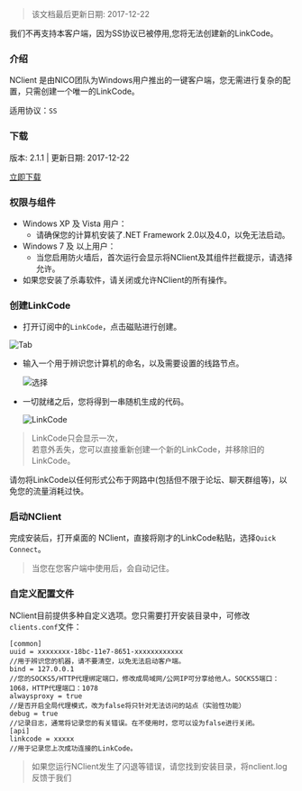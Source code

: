 > 该文档最后更新日期: 2017-12-22

<p class="info">我们不再支持本客户端，因为SS协议已被停用,您将无法创建新的LinkCode。</p>

### 介绍

NClient 是由NICO团队为Windows用户推出的一键客户端，您无需进行复杂的配置，只需创建一个唯一的LinkCode。

适用协议：`SS`

### 下载

版本: 2.1.1 | 更新日期: 2017-12-22

[立即下载](https://dl.niconode.co/client/NClient-2.1.1-installer.exe)

### 权限与组件

- Windows XP 及 Vista 用户：
	- 请确保您的计算机安装了.NET Framework 2.0以及4.0，以免无法启动。
- Windows 7 及 以上用户：
	- 当您启用防火墙后，首次运行会显示将NClient及其组件拦截提示，请选择允许。
- 如果您安装了杀毒软件，请关闭或允许NClient的所有操作。

### 创建LinkCode

- 打开订阅中的`LinkCode`，点击磁贴进行创建。
	
![Tab](https://img.niconode.co/2017122114464923237uJ5qmAcjVMUYmAt.png)

- 输入一个用于辨识您计算机的命名，以及需要设置的线路节点。

	![选择](https://img.niconode.co/2017122114504295981PndmUvBEa8BsMCG.png)

- 一切就绪之后，您将得到一串随机生成的代码。

	![LinkCode](https://img.niconode.co/2017122114511496933z9v6sMweETFBMXM.png)

> LinkCode只会显示一次，<br/>
> 若意外丢失，您可以直接重新创建一个新的LinkCode，并移除旧的LinkCode。

<div class="danger">请勿将LinkCode以任何形式公布于网路中(包括但不限于论坛、聊天群组等)，以免您的流量消耗过快。</div>


### 启动NClient

完成安装后，打开桌面的 NClient，直接将刚才的LinkCode粘贴，选择`Quick Connect`。

> 当您在您客户端中使用后，会自动记住。 

### 自定义配置文件

NClient目前提供多种自定义选项。您只需要打开安装目录中，可修改`clients.conf`文件：

```
[common]
uuid = xxxxxxxx-18bc-11e7-8651-xxxxxxxxxxxx
//用于辨识您的机器，请不要清空，以免无法启动客户端。
bind = 127.0.0.1
//您的SOCKS5/HTTP代理绑定端口，修改成局域网/公网IP可分享给他人。SOCKS5端口：1068，HTTP代理端口：1078
alwaysproxy = true
//是否开启全局代理模式，改为false将只针对无法访问的站点（实验性功能）
debug = true
//记录日志，通常将记录您的有关错误。在不使用时，您可以设为false进行关闭。
[api]
linkcode = xxxxx
//用于记录您上次成功连接的LinkCode。
```

> 如果您运行NClient发生了闪退等错误，请您找到安装目录，将nclient.log反馈于我们
